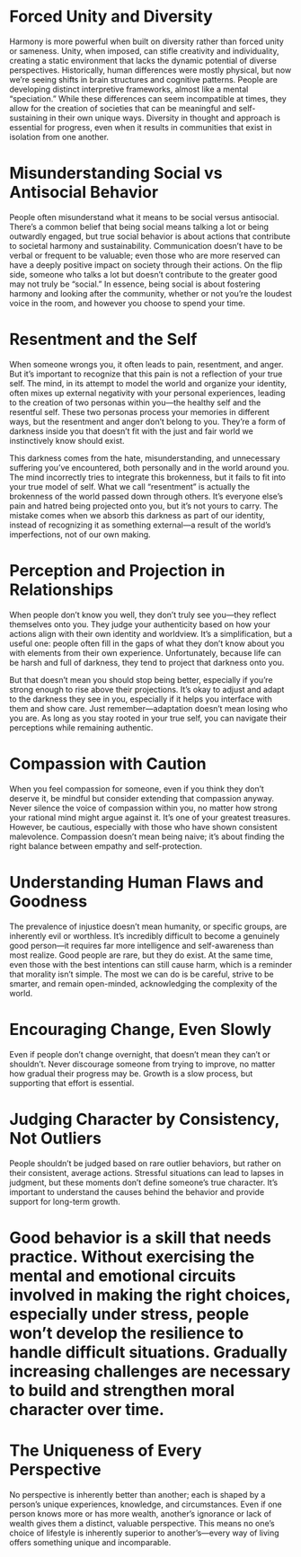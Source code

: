 # Forced Unity and Diversity
Harmony is more powerful when built on diversity rather than forced unity or sameness. Unity, when imposed, can stifle creativity and individuality, creating a static environment that lacks the dynamic potential of diverse perspectives. Historically, human differences were mostly physical, but now we’re seeing shifts in brain structures and cognitive patterns. People are developing distinct interpretive frameworks, almost like a mental “speciation.” While these differences can seem incompatible at times, they allow for the creation of societies that can be meaningful and self-sustaining in their own unique ways. Diversity in thought and approach is essential for progress, even when it results in communities that exist in isolation from one another.

# Misunderstanding Social vs Antisocial Behavior
People often misunderstand what it means to be social versus antisocial. There’s a common belief that being social means talking a lot or being outwardly engaged, but true social behavior is about actions that contribute to societal harmony and sustainability. Communication doesn’t have to be verbal or frequent to be valuable; even those who are more reserved can have a deeply positive impact on society through their actions. On the flip side, someone who talks a lot but doesn’t contribute to the greater good may not truly be “social.” In essence, being social is about fostering harmony and looking after the community, whether or not you’re the loudest voice in the room, and however you choose to spend your time.

# Resentment and the Self
When someone wrongs you, it often leads to pain, resentment, and anger. But it’s important to recognize that this pain is not a reflection of your true self. The mind, in its attempt to model the world and organize your identity, often mixes up external negativity with your personal experiences, leading to the creation of two personas within you—the healthy self and the resentful self. These two personas process your memories in different ways, but the resentment and anger don’t belong to you. They’re a form of darkness inside you that doesn’t fit with the just and fair world we instinctively know should exist.

This darkness comes from the hate, misunderstanding, and unnecessary suffering you’ve encountered, both personally and in the world around you. The mind incorrectly tries to integrate this brokenness, but it fails to fit into your true model of self. What we call “resentment” is actually the brokenness of the world passed down through others. It’s everyone else’s pain and hatred being projected onto you, but it’s not yours to carry. The mistake comes when we absorb this darkness as part of our identity, instead of recognizing it as something external—a result of the world’s imperfections, not of our own making.

# Perception and Projection in Relationships
When people don’t know you well, they don’t truly see you—they reflect themselves onto you. They judge your authenticity based on how your actions align with their own identity and worldview. It’s a simplification, but a useful one: people often fill in the gaps of what they don’t know about you with elements from their own experience. Unfortunately, because life can be harsh and full of darkness, they tend to project that darkness onto you.

But that doesn’t mean you should stop being better, especially if you’re strong enough to rise above their projections. It’s okay to adjust and adapt to the darkness they see in you, especially if it helps you interface with them and show care. Just remember—adaptation doesn’t mean losing who you are. As long as you stay rooted in your true self, you can navigate their perceptions while remaining authentic.

# Compassion with Caution
When you feel compassion for someone, even if you think they don’t deserve it, be mindful but consider extending that compassion anyway. Never silence the voice of compassion within you, no matter how strong your rational mind might argue against it. It’s one of your greatest treasures. However, be cautious, especially with those who have shown consistent malevolence. Compassion doesn’t mean being naive; it’s about finding the right balance between empathy and self-protection.

# Understanding Human Flaws and Goodness
The prevalence of injustice doesn’t mean humanity, or specific groups, are inherently evil or worthless. It’s incredibly difficult to become a genuinely good person—it requires far more intelligence and self-awareness than most realize. Good people are rare, but they do exist. At the same time, even those with the best intentions can still cause harm, which is a reminder that morality isn’t simple. The most we can do is be careful, strive to be smarter, and remain open-minded, acknowledging the complexity of the world.

# Encouraging Change, Even Slowly
Even if people don’t change overnight, that doesn’t mean they can’t or shouldn’t. Never discourage someone from trying to improve, no matter how gradual their progress may be. Growth is a slow process, but supporting that effort is essential.

# Judging Character by Consistency, Not Outliers
People shouldn’t be judged based on rare outlier behaviors, but rather on their consistent, average actions. Stressful situations can lead to lapses in judgment, but these moments don’t define someone’s true character. It’s important to understand the causes behind the behavior and provide support for long-term growth.

# Good behavior is a skill that needs practice. Without exercising the mental and emotional circuits involved in making the right choices, especially under stress, people won’t develop the resilience to handle difficult situations. Gradually increasing challenges are necessary to build and strengthen moral character over time.

# The Uniqueness of Every Perspective
No perspective is inherently better than another; each is shaped by a person’s unique experiences, knowledge, and circumstances. Even if one person knows more or has more wealth, another’s ignorance or lack of wealth gives them a distinct, valuable perspective. This means no one’s choice of lifestyle is inherently superior to another’s—every way of living offers something unique and incomparable.
